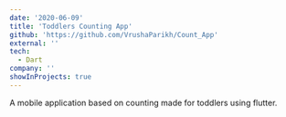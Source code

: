 ```yaml
---
date: '2020-06-09'
title: 'Toddlers Counting App'
github: 'https://github.com/VrushaParikh/Count_App'
external: ''
tech:
  - Dart
company: ''
showInProjects: true
---
```


A mobile application based on counting made for toddlers using flutter.
